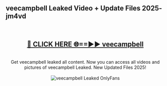<h2>veecampbell Leaked Video + Update Files 2025- jm4vd</h2>
<br>
<div align="center">
<h2><a href="https://libra.edu.pl?veecampbell" rel="nofollow">🔴 CLICK HERE 🌐==►► veecampbell</a></h2>
<br>
Get veecampbell leaked all content. Now you can access all videos and pictures of veecampbell Leaked. New Updated Files 2025!
<br>
<br>
<a href="https://libra.edu.pl?veecampbell" rel="nofollow" data-target="animated-image.originalLink"><img src="https://i.ibb.co.com/WyWwxjT/player-gif2.gif" alt="veecampbell Leaked OnlyFans" style="max-width: 100%; display: inline-block;" data-target="animated-image.originalImage"></a>
</div>
<br>
